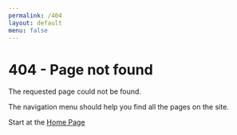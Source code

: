 ```yaml
---
permalink: /404
layout: default
menu: false
---
```


# 404 - Page not found

The requested page could not be found.

The navigation menu should help you find all the pages on the site. 

Start at the [Home Page](/)
